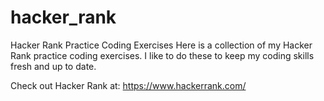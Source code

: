 # hacker_rank
Hacker Rank Practice Coding Exercises
Here is a collection of my Hacker Rank practice coding exercises. I like to do these to keep my coding skills fresh and up to date. 

Check out Hacker Rank at: https://www.hackerrank.com/

